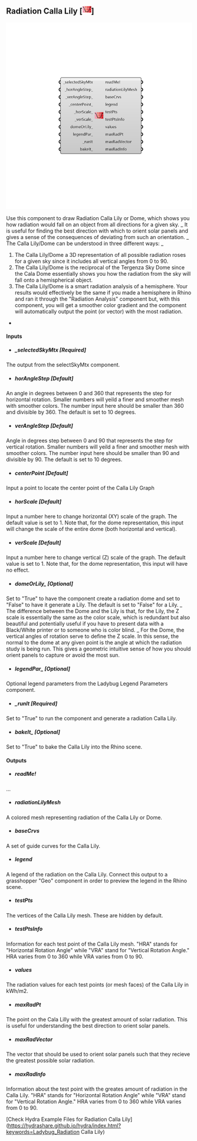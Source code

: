 ## Radiation Calla Lily [![](../../images/icons/Radiation_Calla_Lily.png)]

![](../../images/components/Radiation_Calla_Lily.png)

Use this component to draw Radiation Calla Lily or Dome, which shows you how radiation would fall on an object from all directions for a given sky.
 _
 It is useful for finding the best direction with which to orient solar panels and gives a sense of the consequences of deviating from such an orientation.
 _
 The Calla Lily/Dome can be understood in three different ways:
 _
 1) The Calla Lily/Dome a 3D representation of all possible radiation roses for a given sky since it includes all vertical angles from 0 to 90.
 2) The Calla Lily/Dome is the reciprocal of the Tergenza Sky Dome since the Cala Dome essentially shows you how the radiation from the sky will fall onto a hemispherical object.
 3) The Calla Lily/Dome is a smart radiation analysis of a hemisphere.  Your results would effectively be the same if you made a hemisphere in Rhino and ran it through the "Radiation Analysis" component but, with this component, you will get a smoother color gradient and the component will automatically output the point (or vector) with the most radiation.
 -
 

#### Inputs
* ##### _selectedSkyMtx [Required]
The output from the selectSkyMtx component.
* ##### _horAngleStep_ [Default]
An angle in degrees between 0 and 360 that represents the step for horizontal rotation. Smaller numbers will yeild a finer and smoother mesh with smoother colors.  The number input here should be smaller than 360 and divisible by 360.  The default is set to 10 degrees.
* ##### _verAngleStep_ [Default]
Angle in degrees step between 0 and 90 that represents the step for vertical rotation. Smaller numbers will yeild a finer and smoother mesh with smoother colors.  The number input here should be smaller than 90 and divisible by 90.  The default is set to 10 degrees.
* ##### _centerPoint_ [Default]
Input a point to locate the center point of the Calla Lily Graph
* ##### _horScale_ [Default]
Input a number here to change horizontal (XY) scale of the graph. The default value is set to 1.  Note that, for the dome representation, this input will change the scale of the entire dome (both horizontal and vertical).
* ##### _verScale_ [Default]
Input a number here to change vertical (Z) scale of the graph. The default value is set to 1. Note that, for the dome representation, this input will have no effect.
* ##### domeOrLily_ [Optional]
Set to "True" to have the component create a radiation dome and set to "False" to have it generate a Lily.  The default is set to "False" for a Lily.
 _
 The difference between the Dome and the Lily is that, for the Lily, the Z scale is essentially the same as the color scale, which is redundant but also beautiful and potentially useful if you have to present data with a Black/White printer or to someone who is color blind.
 _
 For the Dome, the vertical angles of rotation serve to define the Z scale.  In this sense, the normal to the dome at any given point is the angle at which the radiation study is being run.  This gives a geometric intuitive sense of how you should orient panels to capture or avoid the most sun.
* ##### legendPar_ [Optional]
Optional legend parameters from the Ladybug Legend Parameters component.
* ##### _runIt [Required]
Set to "True" to run the component and generate a radiation Calla Lily.
* ##### bakeIt_ [Optional]
Set to "True" to bake the Calla Lily into the Rhino scene.

#### Outputs
* ##### readMe!
...
* ##### radiationLilyMesh
A colored mesh representing radiation of the Calla Lily or Dome.
* ##### baseCrvs
A set of guide curves for the Calla Lily.
* ##### legend
A legend of the radiation on the Calla Lily. Connect this output to a grasshopper "Geo" component in order to preview the legend in the Rhino scene.  
* ##### testPts
The vertices of the Calla Lily mesh.  These are hidden by default.
* ##### testPtsInfo
Information for each test point of the Calla Lily mesh.  "HRA" stands for "Horizontal Rotation Angle" while "VRA" stand for "Vertical Rotation Angle."  HRA varies from 0 to 360 while VRA varies from 0 to 90.
* ##### values
The radiation values for each test points (or mesh faces) of the Calla Lily in kWh/m2.
* ##### maxRadPt
The point on the Cala Lilly with the greatest amount of solar radiation.  This is useful for understanding the best direction to orient solar panels.
* ##### maxRadVector
The vector that should be used to orient solar panels such that they recieve the greatest possible solar radiation.
* ##### maxRadInfo
Information about the test point with the greates amount of radiation in the Calla Lily.  "HRA" stands for "Horizontal Rotation Angle" while "VRA" stand for "Vertical Rotation Angle."  HRA varies from 0 to 360 while VRA varies from 0 to 90.


[Check Hydra Example Files for Radiation Calla Lily](https://hydrashare.github.io/hydra/index.html?keywords=Ladybug_Radiation Calla Lily)